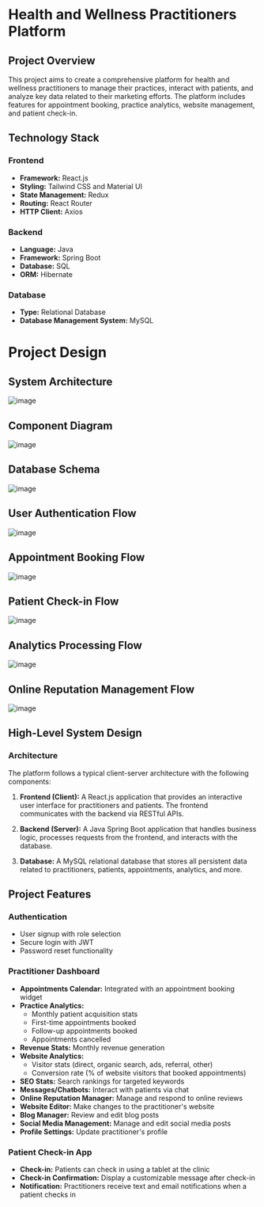 # Health and Wellness Practitioners Platform

## Project Overview

This project aims to create a comprehensive platform for health and wellness practitioners to manage their practices, interact with patients, and analyze key data related to their marketing efforts. The platform includes features for appointment booking, practice analytics, website management, and patient check-in.

## Technology Stack

### Frontend
- **Framework:** React.js
- **Styling:** Tailwind CSS and Material UI
- **State Management:** Redux 
- **Routing:** React Router
- **HTTP Client:** Axios

### Backend
- **Language:** Java
- **Framework:** Spring Boot
- **Database:** SQL
- **ORM:** Hibernate

### Database
- **Type:** Relational Database
- **Database Management System:** MySQL



# Project Design

## System Architecture
   ![image](https://github.com/rahil1202/health-and-wellness-project/assets/104057403/8d070c13-2acf-425b-8a32-3797ff3c9df2)


## Component Diagram
![image](https://github.com/rahil1202/health-and-wellness-project/assets/104057403/83cfad02-2e26-4392-8457-cc1801884772)


## Database Schema
![image](https://github.com/rahil1202/health-and-wellness-project/assets/104057403/8b179add-cfc2-40fd-9511-e0983911801d)


## User Authentication Flow
![image](https://github.com/rahil1202/health-and-wellness-project/assets/104057403/c0a4df90-d54d-4a72-bfec-3adad0414e8c)


## Appointment Booking Flow
![image](https://github.com/rahil1202/health-and-wellness-project/assets/104057403/d1d5ab3b-60b9-416c-90c0-d8440c77040f)


## Patient Check-in Flow
![image](https://github.com/rahil1202/health-and-wellness-project/assets/104057403/0ead7c1a-ccb3-4f23-bf6b-c783139d8fcd)


## Analytics Processing Flow
![image](https://github.com/rahil1202/health-and-wellness-project/assets/104057403/9883a61c-02ea-498d-9043-a4bcaf4beb3c)


## Online Reputation Management Flow
![image](https://github.com/rahil1202/health-and-wellness-project/assets/104057403/df6e8cb7-66d8-4da5-8489-850c905aac54)



## High-Level System Design

### Architecture

The platform follows a typical client-server architecture with the following components:

1. **Frontend (Client):** A React.js application that provides an interactive user interface for practitioners and patients. The frontend communicates with the backend via RESTful APIs.

2. **Backend (Server):** A Java Spring Boot application that handles business logic, processes requests from the frontend, and interacts with the database.

3. **Database:** A MySQL relational database that stores all persistent data related to practitioners, patients, appointments, analytics, and more.


## Project Features

### Authentication
- User signup with role selection
- Secure login with JWT
- Password reset functionality

### Practitioner Dashboard
- **Appointments Calendar:** Integrated with an appointment booking widget
- **Practice Analytics:**
  - Monthly patient acquisition stats
  - First-time appointments booked
  - Follow-up appointments booked
  - Appointments cancelled
- **Revenue Stats:** Monthly revenue generation
- **Website Analytics:**
  - Visitor stats (direct, organic search, ads, referral, other)
  - Conversion rate (% of website visitors that booked appointments)
- **SEO Stats:** Search rankings for targeted keywords
- **Messages/Chatbots:** Interact with patients via chat
- **Online Reputation Manager:** Manage and respond to online reviews
- **Website Editor:** Make changes to the practitioner's website
- **Blog Manager:** Review and edit blog posts
- **Social Media Management:** Manage and edit social media posts
- **Profile Settings:** Update practitioner's profile

### Patient Check-in App
- **Check-in:** Patients can check in using a tablet at the clinic
- **Check-in Confirmation:** Display a customizable message after check-in
- **Notification:** Practitioners receive text and email notifications when a patient checks in

